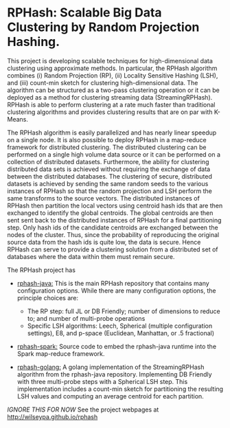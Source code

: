 # RPHash: Scalable Big Data Clustering by Random Projection Hashing.

This project is developing scalable techniques for high-dimensional data clustering using
approximate methods.  In particular, the RPHash algorithm combines (i) Random Projection (RP), (ii)
Locality Sensitive Hashing (LSH), and (iii) count-min sketch for clustering high-dimensional data.
The algorithm can be structured as a two-pass clustering operation or it can be deployed as a method
for clustering streaming data (StreamingRPHash).  RPHash is able to perform clustering at a rate
much faster than traditional clustering algorithms and provides clustering results that are on par
with K-Means.

The RPHash algorithm is easily parallelized and has nearly linear speedup on a single node.  It is
also possible to deploy RPHash in a map-reduce framework for distributed clustering.  The
distributed clustering can be performed on a single high volume data source or it can be performed
on a collection of distributed datasets.  Furthermore, the ability for clustering distributed data
sets is achieved without requiring the exchange of data between the distributed databases.  The
clustering of secure, distributed datasets is achieved by sending the same random seeds to the
various instances of RPHash so that the random projection and LSH perform the same transforms to the
source vectors.  The distributed instances of RPHash then partition the local vectors using centroid
hash ids that are then exchanged to identify the global centroids.  The global centroids are then
sent sent back to the distributed instances of RPHash for a final partitioning step.  Only hash ids
of the candidate centroids are exchanged between the nodes of the cluster.  Thus, since the
probability of reproducing the original source data from the hash ids is quite low, the data is
secure.  Hence RPHash can serve to provide a clustering solution from a distributed set of databases
where the data within them must remain secure.

The RPHash project has

* [rphash-java:](https://github.com/wilseypa/rphash-java) This is the main RPHash repository that
  contains many configuration options.  While there are many configuration options, the principle
  choices are:
  + The RP step: full JL or DB Friendly; number of dimensions to reduce to; and number of
  multi-probe operations
  + Specific LSH algorithms: Leech, Spherical (multiple configuration settings), E8, and p-space
  (Euclidean, Manhattan, or .5 fractional)

* [rphash-spark:](https://github.com/wilseypa/rphash-spark) Source code to embed the rphash-java runtime into the Spark map-reduce framework.

* [rphash-golang:](https://github.com/wilseypa/rphash-golang) A golang implementation of the
  StreamingRPHash algorithm from the rphash-java repository.  Implementing DB Friendly with three
  multi-probe steps with a Spherical LSH step.  This implementation includes a count-min sketch for
  partitioning the resulting LSH values and computing an average centroid for each partition.

*IGNORE THIS FOR NOW* See the project webpages at http://wilseypa.github.io/rphash
